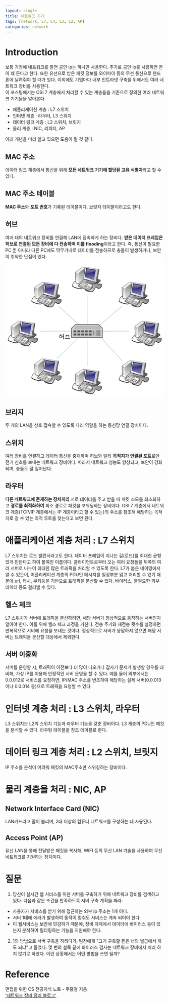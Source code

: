 ```yaml
---
layout: single
title: 네트워크 기기
tags: [network, L7, L4, L3, L2, AP]
categories: network
---
```

# Introduction
보통 가정에 네트워크를 깔면 공인 ip는 하나만 사용한다. 추가로 공인 ip를 사용하면 돈이 꽤 든다고 한다.
또한 유선으로 받은 패킷 정보를 와이파이 등의 무선 통신으로 핸드폰에 날려줘야 할 때가 있다.
이외에도 기업마다 내부 인트라넷 구축을 위해서도 여러 네트워크 장비를 사용한다.    
이 포스팅에서는 OSI 7 계층에서 처리할 수 있는 계층들을 기준으로 정의한 여러 네트워크 기기들을 알아본다.
- 애플리케이션 계층 : L7 스위치
- 인터넷 계층 : 라우터, L3 스위치
- 데이터 링크 계층 : L2 스위치, 브릿지
- 물리 계층 : NIC, 리피터, AP

아래 개념을 미리 알고 있으면 도움이 될 것 같다.
## MAC 주소
데이터 링크 계층에서 통신을 위해 **모든 네트워크 기기에 할당된 고유 식별자**라고 할 수 있다.

## MAC 주소 테이블
**MAC 주소**와 **포트 번호**가 기록된 테이블이다. 브릿지 테이블이라고도 한다.

## 허브
여러 대의 네트워크 장비를 연결해 LAN에 접속하게 하는 장비다.
**받은 데이터 프레임은 허브로 연결된 모든 장비에 다 전송하며 이를 flooding**이라고 한다.
즉, 통신이 필요한 PC 뿐 아니라 다른 PC에도 막무가내로 데이터를 전송하므로 충돌이 발생하거나, 보안이 취약한 단점이 있다.
![](./../../../assets/images/2022-08-12-네트워크기기_images/1660394767994.png)

## 브리지
두 개의 LAN을 상호 접속할 수 있도록 다리 역할을 하는 통신망 연결 장치이다.

## 스위치
여러 장비를 연결하고 데이터 통신을 중재하며 허브와 달리 **목적지가 연결된 포트**로만 전기 신호를 보내는 네트워크 장비이다.
따라서 네트워크 성능도 향상되고, 보안이 강화되며, 충돌도 덜 일어난다.

## 라우터
**다른 네트워크에 존재하는 장치끼리** 서로 데이터를 주고 받을 때 패킷 소모를 최소화하고 
**경로를 최적화하여** 최소 경로로 패킷을 포워딩하는 장비이다.
OSI 7 계층에서 네트워크 계층(TCP/IP 계층에서는 IP 계층이라고 할 수 있는)의 주소를 참조해
해당하는 목적지로 갈 수 있는 최적 루트를 찾는다고 보면 된다.

# 애플리케이션 계층 처리 : L7 스위치
L7 스위치는 로드 밸런서라고도 한다. 
데이터 프레임이 지나는 길(로드)를 최대한 균형있게 만든다고 하여 붙여진 이름이다.
클라이언트로부터 오는 여러 요청들을 뒤쪽의 여러 서버로 나누어 최대한 많은 트래픽을 처리할 수 있도록 한다.
L7가 붙은 네이밍에서 알 수 있듯이, 어플리케이션 계층의 PDU인 메시지를 일정부분 읽고 처리할 수 있기 때문에
url, 캐시, 쿠키등을 기반으로 트래픽을 분산할 수 있다.  바이러스, 불필요한 외부 데이터 등도 걸러낼 수 있다.

## 헬스 체크
L7 스위치가 서버에 트래픽을 분산하려면, 해당 서버가 정상적으로 동작하는 서버인지 알아야 한다.
이를 위해 헬스 체크 과정을 거친다. 전송 주기와 재전송 횟수를 설정하면 반복적으로 서버에 요청을 보내는 것이다.
정상적으로 서버가 응답하지 않으면 해당 서버는 트래픽을 분산할 대상에서 제외한다.

## 서버 이중화
서버를 운영할 시, 트래픽이 이전보다 더 많이 나오거나 갑자기 문제가 발생할 경우를 대비해, 가상 IP를 이용해
안정적인 서버 운영을 할 수 있다. 예를 들어 외부에서는 0.0.012로 서비스를 요청하면,
IP/MAC 주소를 변조하여 해당하는 실제 서버(0.0.013이나 0.0.014 등)으로 트래픽을 요청할 수 있다.

# 인터넷 계층 처리 : L3 스위치, 라우터
L3 스위치는 L2의 스위치 기능과 라우터 기능을 갖춘 장비이다. 
L3 계층의 PDU인 패킷을 분석할 수 있다.
라우팅 테이블을 참조 테이블로 한다.

# 데이터 링크 계층 처리 : L2 스위치, 브릿지
IP 주소를 분석이 어려워 패킷의 MAC주소만 스위칭하는 장비이다.

# 물리 계층을 처리 : NIC, AP
## Network Interface Card (NIC)
LAN카드라고 말이 불리며, 2대 이상의 컴퓨터 네트워크를 구성하는 데 사용된다.
    
## Access Point (AP)
유선 LAN을 통해 전달받은 패킷을 복사해, WIFI 등의 무선 LAN 기술을 사용하여 무선 네트워크를 지원하는 장치이다. 


# 질문

1. 당신이 실시간 웹 서비스를 위한 서버를 구축하기 위해 네트워크 장비를 검색하고 있다. 다음과 같은 조건을 만족하도록 서버 구축 계획을 짜라.     
- 사용자가 서비스를 받기 위해 접근하는 외부 ip 주소는 1개 이다.   
- 서버 1대에 에러가 발생하여 동작이 멈춰도 서비스는 계속 되어야 한다.
- 이 웹서비스는 보안에 민감하기 때문에, 장비 자체에서 데이터에 바이러스 등이 있는지 분석하여 필터링하는 기능을 지원해야 한다. 
 
2. 1의 방법으로 서버 구축을 하려다가, 팀장에게 "그거 구축할 돈은 너의 월급에서 까도 되냐"고 들었다.
 몇 번의 설득 끝에 바이러스 검사는 네트워크 장비에서 처리 하지 않기로 하였다. 이런 상황에서는 어떤 방법을 쓰면 될까?


# Reference
면접을 위한 CS 전공지식 노트 - 주홍철 지음     
['네트워크 장비 정리 블로그'](https://yys630.tistory.com/27)